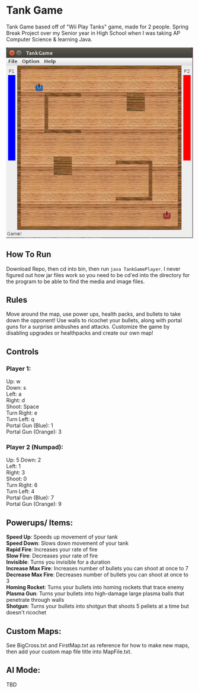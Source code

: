 # Tank Game
Tank Game based off of "Wii Play Tanks" game, made for 2 people. Spring Break Project over my Senior year in High School when I was taking AP Computer Science & learning Java. 

![Alt text](Game.png "Initial Screen")

## How To Run
Download Repo, then cd into bin, then run `java TankGamePlayer`. I never figured out how jar files work so you need to be cd'ed into the directory for the program to be able to find the media and image files.

## Rules
Move around the map, use power ups, health packs, and bullets to take down the opponent! Use walls to ricochet your bullets, along with portal guns for a surprise ambushes and attacks. Customize the game by disabling upgrades or healthpacks and create our own map!

## Controls
### Player 1:
Up: w  
Down: s  
Left: a  
Right: d  
Shoot: Space  
Turn Right: e  
Turn Left: q  
Portal Gun (Blue): 1  
Portal Gun (Orange): 3  

### Player 2 (Numpad):
Up: 5
Down: 2  
Left: 1  
Right: 3  
Shoot: 0  
Turn Right: 6   
Turn Left: 4  
Portal Gun (Blue): 7  
Portal Gun (Orange): 9

## Powerups/ Items:
**Speed Up**: Speeds up movement of your tank  
**Speed Down**: Slows down movement of your tank  
**Rapid Fire**: Increases your rate of fire  
**Slow Fire**: Decreases your rate of fire  
**Invisible**: Turns you invisible for a duration  
**Increase Max Fire**: Increases number of bullets you can shoot at once to 7  
**Decrease Max Fire**: Decreases number of bullets you can shoot at once to 3  
**Homing Rocket**: Turns your bullets into homing rockets that trace enemy  
**Plasma Gun**: Turns your bullets into high-damage large plasma balls that penetrate through walls  
**Shotgun**: Turns your bullets into shotgun that shoots 5 pellets at a time but doesn't ricochet  

## Custom Maps:
See BigCross.txt and FirstMap.txt as reference for how to make new maps, then add your custom map file title into MapFile.txt.

## AI Mode:
TBD

